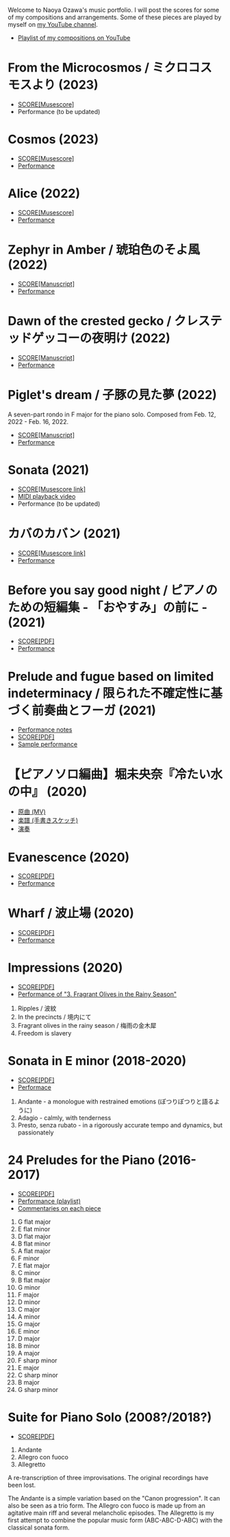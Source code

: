Welcome to Naoya Ozawa's music portfolio. I will post the scores for some of my compositions and arrangements. Some of these pieces are played by myself on [my YouTube channel](https://www.youtube.com/channel/UCxHl0Jc2CnznF_XmHYugdZw).

* [Playlist of my compositions on YouTube](https://www.youtube.com/watch?v=9A70oebiDk4&list=PLpPCCM3Tua2R-ermxj_p_u0be5awSs71o)

# From the Microcosmos / ミクロコスモスより (2023)
* [SCORE[Musescore]](https://musescore.com/user/19143/scores/10242406?share=copy_link)
* Performance (to be updated)

# Cosmos (2023)
* [SCORE[Musescore]](https://musescore.com/user/19143/scores/9491701/s/wR19OU?share=copy_link)
* [Performance](https://youtu.be/co2LvOHMif8)

# Alice (2022)
* [SCORE[Musescore]](https://musescore.com/user/19143/scores/8193074)
* [Performance](https://youtu.be/03B4Mc-5fCU)

# Zephyr in Amber / 琥珀色のそよ風 (2022)
* [SCORE[Manuscript]](https://github.com/civickomachi/amber/blob/main/Zephyr_in_Amber.pdf)
* [Performance](https://youtu.be/EsOFxGna27E)

# Dawn of the crested gecko / クレステッドゲッコーの夜明け (2022)
* [SCORE[Manuscript]](https://github.com/civickomachi/gecko/blob/main/gecko.pdf)
* [Performance](https://youtu.be/GLL7G6ScY2M)

# Piglet's dream / 子豚の見た夢 (2022)
A seven-part rondo in F major for the piano solo. Composed from Feb. 12, 2022 - Feb. 16, 2022.
* [SCORE[Manuscript]](https://github.com/civickomachi/piglet/blob/main/Piglet's_dream.pdf)
* [Performance](https://youtu.be/MVo3TLth_Q0)

# Sonata (2021)
* [SCORE[Musescore link]](https://musescore.com/user/19143/scores/7318076)
* [MIDI playback video](https://youtu.be/2Y-AkVBvxig)
* Performance (to be updated)

# カバのカバン (2021)
* [SCORE[Musescore link]](https://musescore.com/user/19143/scores/6995117)
* [Performance](https://youtu.be/w9CavZ49w_g)

# Before you say good night / ピアノのための短編集 - 「おやすみ」の前に - (2021)
* [SCORE[PDF]](https://github.com/civickomachi/goodnight/blob/main/before_you_say_goodnight.pdf)
* [Performance](https://www.youtube.com/watch?v=M7yG7mrM4VM)

# Prelude and fugue based on limited indeterminacy / 限られた不確定性に基づく前奏曲とフーガ (2021)
* [Performance notes](https://github.com/civickomachi/prelude_and_fugue/blob/main/buildfiles/notes.pdf)
* [SCORE[PDF]](https://github.com/civickomachi/prelude_and_fugue/blob/main/buildfiles/prelude_and_fugue.pdf)
* [Sample performance](https://youtu.be/weyoxwEyKOU)

# 【ピアノソロ編曲】堀未央奈『冷たい水の中』 (2020)
* [原曲 (MV)](https://www.youtube.com/watch?v=kj8kpQhiZpM&t=0s)
* [楽譜 (手書きスケッチ)](https://github.com/civickomachi/transcriptions/blob/master/tsumetaimizunonaka/tsumetai_mizuno_naka_sketch.pdf)
* [演奏](https://www.youtube.com/watch?v=LDxhaCEAcbo)

# Evanescence (2020)

* [SCORE[PDF]](https://github.com/civickomachi/evanescence/blob/main/buildfiles/evanescence.pdf)
* [Performance](https://www.youtube.com/watch?v=46ti-PuRdCA)

# Wharf / 波止場 (2020)

* [SCORE[PDF]](https://github.com/civickomachi/wharf/blob/master/buildfiles/wharf.pdf)
* [Performance](https://www.youtube.com/watch?v=kAhh0zNdnE0)

# Impressions (2020)

* [SCORE[PDF]](https://github.com/civickomachi/Impressions_for_the_Piano/blob/master/buildfiles/Impressions_for_the_Piano.pdf)
* [Performance of "3. Fragrant Olives in the Rainy Season"](https://www.youtube.com/watch?v=QxDLOp_xuAc)

1. Ripples / 波紋
1. In the precincts / 境内にて
1. Fragrant olives in the rainy season / 梅雨の金木犀
1. Freedom is slavery

# Sonata in E minor (2018-2020)

* [SCORE[PDF]](https://github.com/civickomachi/Sonata_in_E_minor/blob/master/buildfiles/Sonata_in_E_minor.pdf)
* [Performace](https://www.youtube.com/watch?v=WDQQBgGIge4)

1. Andante - a monologue with restrained emotions (ぽつりぽつりと語るように)
1. Adagio - calmly, with tenderness
1. Presto, senza rubato - in a rigorously accurate tempo and dynamics, but passionately

# 24 Preludes for the Piano (2016-2017)

* [SCORE[PDF]](https://github.com/civickomachi/24_Preludes/blob/master/buildfiles/24_Preludes.pdf)
* [Performance (playlist)](https://www.youtube.com/watch?v=E54zTHij7tw&list=PLpPCCM3Tua2RJf2IRnm7_Uf1xGX62E09b)
* [Commentaries on each piece](https://github.com/civickomachi/24_Preludes/blob/master/buildfiles/Pieces/Preface.tex)

1. G flat major
1. E flat minor
1. D flat major
1. B flat minor
1. A flat major
1. F minor
1. E flat major
1. C minor
1. B flat major
1. G minor
1. F major
1. D minor
1. C major
1. A minor
1. G major
1. E minor
1. D major
1. B minor
1. A major
1. F sharp minor
1. E major
1. C sharp minor
1. B major
1. G sharp minor

# Suite for Piano Solo (2008?/2018?)

* [SCORE[PDF]](https://github.com/civickomachi/Suite_for_Piano_Solo/blob/master/buildfiles/Suite_for_Piano_Solo.pdf)

1. Andante
1. Allegro con fuoco
1. Allegretto

A re-transcription of three improvisations. The original recordings have been lost.

The Andante is a simple variation based on the "Canon progression". It can also be seen as a trio form. The Allegro con fuoco is made up from an agitative main riff and several melancholic episodes. The Allegretto is my first attempt to combine the popular music form (ABC-ABC-D-ABC) with the classical sonata form.
